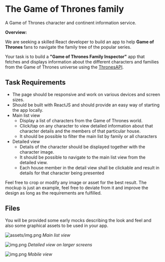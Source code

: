 # The Game of Thrones family

A Game of Thrones character and continent information service.

**Overview:**

We are seeking a skilled React developer to build an app to help **Game of Thrones** fans to navigate the family tree of the popular series.

Your task is to build a **"Game of Thrones Family Inspector"** app that fetches and displays information about the different characters and families from the Game of Thrones universe using the [ThronesAPI](https://thronesapi.com/).

## Task Requirements

- The page should be responsive and work on various devices and screen sizes.
- Should be built with ReactJS and should provide an easy way of starting the app locally.
- Main list view
  - Display a list of characters from the Game of Thrones world.
  - Click/tap on any character to view detailed information about that character details and the members of that particular house.
  - It should be possible to filter the main list by family or all characters
- Detailed view
  - Details of the character should be displayed together with the character image.
  - It should be possible to navigate to the main list view from the detailed view.
  - Each house member in the detail view shall be clickable and result in details for that character being presented

Feel free to crop or modify any image or asset for the best result.
The mockup is just an example, feel free to deviate from it and improve the design as long as the requirements are fulfilled.

## Files
You will be provided some early mocks describing the look and feel and also some graphical assets to be used in your app.

![assets/img.png](assets/wires_desktop.png)
<em>Main list view</em>

![img.png](assets/details_desktop.png)
<em>Detailed view on larger screens</em>

![img.png](assets/wires_mobile.png)
<em>Mobile view</em>
